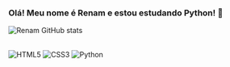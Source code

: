 ### Olá! Meu nome é Renam e estou estudando Python! 👋
![Renam GitHub stats](https://github-readme-stats.vercel.app/api?username=renamz&show_icons=true&theme=merko)
<div style="display: inline_block"><br/>
  <img src="https://img.shields.io/badge/HTML5-E34F26?style=for-the-badge&logo=html5&logoColor=white" alt="HTML5">
  <img src="https://img.shields.io/badge/CSS3-1572B6?style=for-the-badge&logo=css3&logoColor=white" alt="CSS3">
  <img src="https://img.shields.io/badge/Python-14354C?style=for-the-badge&logo=python&logoColor=white" alt="Python">
  
</div>
